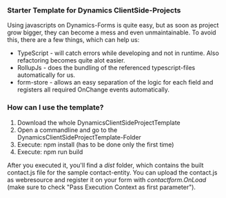 ### Starter Template for Dynamics ClientSide-Projects

Using javascripts on Dynamics-Forms is quite easy, but as soon as project grow bigger, they can become a mess and even unmaintainable.
To avoid this, there are a few things, which can help us:

* TypeScript - will catch errors while developing and not in runtime. Also refactoring becomes quite alot easier.
* RollupJs - does the bundling of the referenced typescript-files automatically for us.
* form-store - allows an easy separation of the logic for each field and registers all required OnChange events automatically.

### How can I use the template?

1. Download the whole DynamicsClientSideProjectTemplate
2. Open a commandline and go to the DynamicsClientSideProjectTemplate-Folder
3. Execute: npm install (has to be done only the first time)
4. Execute: npm run build

After you executed it, you'll find a _dist_ folder, which contains the built contact.js file for the sample contact-entity.
You can upload the contact.js as webresource and register it on your form with _contactform.OnLoad_ (make sure to check "Pass Execution Context as first parameter").
